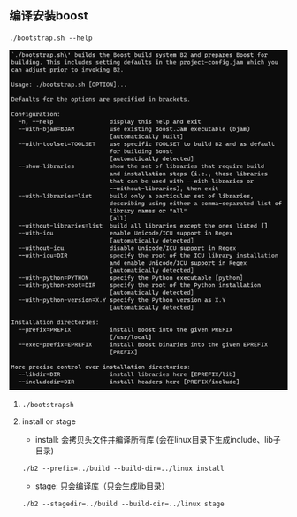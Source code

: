 ## 编译安装boost

```
./bootstrap.sh --help
```

![image-20210606170217002](image/image-20210606170217002.png)



1. ```
   ./bootstrapsh
   ```

   

2. install or stage

   + install: 会拷贝头文件并编译所有库 (会在linux目录下生成include、lib子目录)

   ```
   ./b2 --prefix=../build --build-dir=../linux install
   ```

   + stage: 只会编译库（只会生成lib目录）

   ```
   ./b2 --stagedir=../build --build-dir=../linux stage
   ```

   

